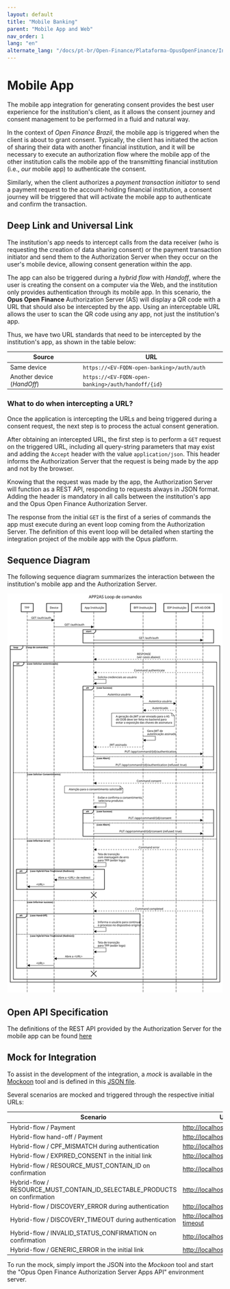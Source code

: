 ```yaml
---
layout: default
title: "Mobile Banking"
parent: "Mobile App and Web"
nav_order: 1
lang: "en"
alternate_lang: "/docs/pt-br/Open-Finance/Plataforma-OpusOpenFinance/Integração/Jornada-de-Ux/consentimento/app2as/OOF-App-Móvel/"
---
```


# Mobile App

The mobile app integration for generating consent provides the best user experience for the institution's client, as it allows the consent journey and consent management to be performed in a fluid and natural way.

In the context of *Open Finance Brazil*, the mobile app is triggered when the client is about to grant consent. Typically, the client has initiated the action of sharing their data with another financial institution, and it will be necessary to execute an authorization flow where the mobile app of the other institution calls the mobile app of the transmitting financial institution (i.e., *our* mobile app) to authenticate the consent.

Similarly, when the client authorizes a *payment transaction initiator* to send a payment request to the account-holding financial institution, a consent journey will be triggered that will activate the mobile app to authenticate and confirm the transaction.

## Deep Link and Universal Link

The institution's app needs to intercept calls from the data receiver (who is requesting the creation of data sharing consent) or the payment transaction initiator and send them to the Authorization Server when they occur on the user's mobile device, allowing consent generation within the app.

The app can also be triggered during a *hybrid flow* with *Handoff*, where the user is creating the consent on a computer via the Web, and the institution only provides authentication through its mobile app. In this scenario, the **Opus Open Finance** Authorization Server (AS) will display a QR code with a URL that should also be intercepted by the app. Using an interceptable URL allows the user to scan the QR code using any app, not just the institution's app.

Thus, we have two URL standards that need to be intercepted by the institution's app, as shown in the table below:

| Source                     | URL                                                     |
| ---------------------------| ------------------------------------------------------- |
| Same device                | `https://<EV-FQDN-open-banking>/auth/auth`              |
| Another device (*HandOff*) | `https://<EV-FQDN-open-banking>/auth/handoff/{id}`      |

### What to do when intercepting a URL?

Once the application is intercepting the URLs and being triggered during a consent request, the next step is to process the actual consent generation.

After obtaining an intercepted URL, the first step is to perform a `GET` request on the triggered URL, including all query-string parameters that may exist and adding the `Accept` header with the value `application/json`. This header informs the Authorization Server that the request is being made by the app and not by the browser.

Knowing that the request was made by the app, the Authorization Server will function as a REST API, responding to requests always in JSON format. Adding the header is mandatory in all calls between the institution's app and the Opus Open Finance Authorization Server.

The response from the initial `GET` is the first of a series of commands the app must execute during an event loop coming from the Authorization Server. The definition of this event loop will be detailed when starting the integration project of the mobile app with the Opus platform.

## Sequence Diagram

The following sequence diagram summarizes the interaction between the institution's mobile app and the Authorization Server.

![Sequence Diagram](images/sequencia-app2as.svg)

## Open API Specification

The definitions of the REST API provided by the Authorization Server for the mobile app can be found [here][API-Mobile]

## Mock for Integration

To assist in the development of the integration, a *mock* is available in the [Mockoon](https://mockoon.com/) tool and is defined in this [JSON file](./mockoon.json).

Several scenarios are mocked and triggered through the respective initial URLs:

| Scenario                                                                   | URL to start the process                               |
| -------------------------------------------------------------------------- | ------------------------------------------------------ |
| Hybrid-flow / Payment                                                      | <http://localhost:3301/auth/auth?id=standard>           |
| Hybrid-flow hand-off / Payment                                             | <http://localhost:3301/auth/app/commands/handoff>       |
| Hybrid-flow / CPF_MISMATCH during authentication                           | <http://localhost:3301/auth/auth?id=cpf>                |
| Hybrid-flow / EXPIRED_CONSENT in the initial link                          | <http://localhost:3301/auth/auth?id=expired>            |
| Hybrid-flow / RESOURCE_MUST_CONTAIN_ID on confirmation                     | <http://localhost:3301/auth/auth?id=resource>           |
| Hybrid-flow / RESOURCE_MUST_CONTAIN_ID_SELECTABLE_PRODUCTS on confirmation | <http://localhost:3301/auth/auth?id=resource>           |
| Hybrid-flow / DISCOVERY_ERROR during authentication                        | <http://localhost:3301/auth/auth?id=discovery>          |
| Hybrid-flow / DISCOVERY_TIMEOUT during authentication                      | <http://localhost:3301/auth/auth?id=discovery-timeout>  |
| Hybrid-flow / INVALID_STATUS_CONFIRMATION on confirmation                  | <http://localhost:3301/auth/auth?id=resource>           |
| Hybrid-flow / GENERIC_ERROR in the initial link                            | <http://localhost:3301/auth/auth?id=generic>            |

To run the mock, simply import the JSON into the *Mockoon* tool and start the "Opus Open Finance Authorization Server Apps API" environment server.

[API-Mobile]: ../../../../../../../swagger-ui/index.html?api=Mobile
